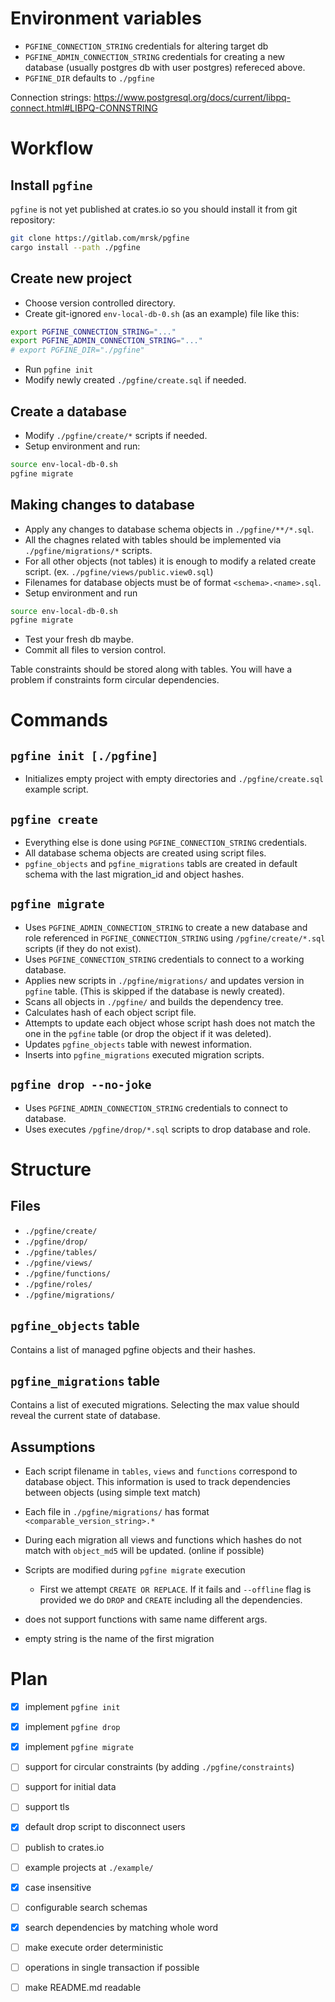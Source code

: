 

# Environment variables

- `PGFINE_CONNECTION_STRING` credentials for altering target db
- `PGFINE_ADMIN_CONNECTION_STRING` credentials for creating a new database (usually postgres db with user postgres) refereced above.
- `PGFINE_DIR` defaults to `./pgfine`

Connection strings: https://www.postgresql.org/docs/current/libpq-connect.html#LIBPQ-CONNSTRING

# Workflow

## Install `pgfine`

`pgfine` is not yet published at crates.io so you should install it from git repository:
```bash
git clone https://gitlab.com/mrsk/pgfine
cargo install --path ./pgfine
```

## Create new project

- Choose version controlled directory.
- Create git-ignored `env-local-db-0.sh` (as an example) file like this:

```bash
export PGFINE_CONNECTION_STRING="..."
export PGFINE_ADMIN_CONNECTION_STRING="..."
# export PGFINE_DIR="./pgfine"
```
- Run `pgfine init`
- Modify newly created `./pgfine/create.sql` if needed.


## Create a database

- Modify `./pgfine/create/*` scripts if needed.
- Setup environment and run:

```bash
source env-local-db-0.sh
pgfine migrate
```


## Making changes to database

- Apply any changes to database schema objects in `./pgfine/**/*.sql`.
- All the chagnes related with tables should be implemented via `./pgfine/migrations/*` scripts.
- For all other objects (not tables) it is enough to modify a related create script. (ex. `./pgfine/views/public.view0.sql`)
- Filenames for database objects must be of format `<schema>.<name>.sql`.
- Setup environment and run
```bash
source env-local-db-0.sh
pgfine migrate
```

- Test your fresh db maybe.
- Commit all files to version control.


Table constraints should be stored along with tables. You will have a problem if constraints form circular dependencies.

# Commands

## `pgfine init [./pgfine]`

- Initializes empty project with empty directories and `./pgfine/create.sql` example script.


## `pgfine create`


- Everything else is done using `PGFINE_CONNECTION_STRING` credentials.
- All database schema objects are created using script files.
- `pgfine_objects` and `pgfine_migrations` tabls are created in default schema with the last migration_id and object hashes.


## `pgfine migrate`

- Uses `PGFINE_ADMIN_CONNECTION_STRING` to create a new database and role referenced in `PGFINE_CONNECTION_STRING` using `/pgfine/create/*.sql` scripts (if they do not exist).
- Uses `PGFINE_CONNECTION_STRING` credentials to connect to a working database.
- Applies new scripts in `./pgfine/migrations/` and updates version in `pgfine` table. (This is skipped if the database is newly created).
- Scans all objects in `./pgfine/` and builds the dependency tree.
- Calculates hash of each object script file.
- Attempts to update each object whose script hash does not match the one in the `pgfine` table (or drop the object if it was deleted).
- Updates `pgfine_objects` table with newest information.
- Inserts into `pgfine_migrations` executed migration scripts.


## `pgfine drop --no-joke`

- Uses `PGFINE_ADMIN_CONNECTION_STRING` credentials to connect to database.
- Uses executes `/pgfine/drop/*.sql` scripts to drop database and role.


# Structure

## Files
- `./pgfine/create/`
- `./pgfine/drop/`
- `./pgfine/tables/`
- `./pgfine/views/`
- `./pgfine/functions/`
- `./pgfine/roles/`
- `./pgfine/migrations/`

## `pgfine_objects` table

Contains a list of managed pgfine objects and their hashes.

## `pgfine_migrations` table

Contains a list of executed migrations. Selecting the max value should reveal the current state of database.


## Assumptions

- Each script filename in `tables`, `views` and `functions` correspond to database object. This information is used to track dependencies between objects (using simple text match)
- Each file in `./pgfine/migrations/` has format `<comparable_version_string>.*`
- During each migration all views and functions which hashes do not match with `object_md5` will be updated. (online if possible)
- Scripts are modified during `pgfine migrate` execution
  - First we attempt `CREATE OR REPLACE`. If it fails and `--offline` flag is provided we do `DROP` and `CREATE` including all the dependencies.


- does not support functions with same name different args.
- empty string is the name of the first migration

# Plan

- [x] implement `pgfine init`
- [x] implement `pgfine drop`
- [x] implement `pgfine migrate`
- [ ] support for circular constraints (by adding `./pgfine/constraints`)
- [ ] support for initial data
- [ ] support tls
- [x] default drop script to disconnect users
- [ ] publish to crates.io
- [ ] example projects at `./example/`
- [x] case insensitive
- [ ] configurable search schemas
- [x] search dependencies by matching whole word
- [ ] make execute order deterministic
- [ ] operations in single transaction if possible
- [ ] make README.md readable

